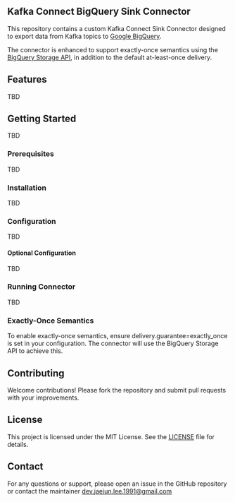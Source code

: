 ## Kafka Connect BigQuery Sink Connector
This repository contains a custom Kafka Connect Sink Connector designed to export data from Kafka topics to [Google BigQuery](https://cloud.google.com/bigquery).

The connector is enhanced to support exactly-once semantics using the [BigQuery Storage API](https://cloud.google.com/bigquery/docs/reference/storage), in addition to the default at-least-once delivery.

## Features
TBD

## Getting Started
TBD
### Prerequisites
TBD
### Installation
TBD
### Configuration
TBD
#### Optional Configuration
TBD
### Running Connector
TBD

### Exactly-Once Semantics
To enable exactly-once semantics, ensure delivery.guarantee=exactly_once is set in your configuration.
The connector will use the BigQuery Storage API to achieve this.


## Contributing
Welcome contributions! Please fork the repository and submit pull requests with your improvements.

## License
This project is licensed under the MIT License. See the [LICENSE](./LICENSE) file for details.

## Contact
For any questions or support, please open an issue in the GitHub repository or contact the maintainer [dev.jaejun.lee.1991\@gmail.com](mailto:dev.jaejun.lee.1991@gmail.com?subject=Test)
